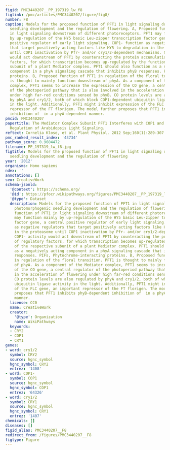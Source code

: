 ```yaml
---
figid: PMC3440207__PP_197319_lw_f8
figlink: /pmc/articles/PMC3440207/figure/fig8/
number: F8
caption: Models for the proposed function of PFT1 in light signaling during photomorphogenic
  seedling development and the regulation of flowering. A, Proposed function of PFT1
  in light signaling downstream of different photoreceptors. PFT1 may function mainly
  by up-regulation of the HY5 basic Leu-zipper transcription factor gene, a central
  positive regulator of early light signaling. COP1- function as negative regulators
  that target positively acting factors like HY5 to degradation in the proteasome
  until COP1 inactivation by Pfr- and/or cry1/2-dependent mechanisms. COP1- activity
  would act downstream of PFT1 by counteracting the protein accumulation of regulatory
  factors, for which transcription becomes up-regulated by the function of the respective
  subunit of a plant Mediator complex. PFT1 should also function as a negatively acting
  component in a phyA signaling cascade that inhibits phyB responses. PIFs, Phytochrome-interacting
  proteins. B, Proposed function of PFT1 in regulation of the floral transition. PFT1
  is thought to mainly function downstream of phyA. As a component of the Mediator
  complex, PFT1 seems to increase the expression of the CO gene, a central regulator
  of the photoperiod pathway that is also involved in the acceleration of flowering
  under high far-red conditions sensed by phyB. CO protein levels are also regulated
  by phyA and cry1/2, both of which block COP1-dependent ubiquitin ligase activity
  in the light. Additionally, PFT1 might inhibit expression of the FLC gene, an important
  repressor of the FT florigen. The model further proposes that PFT1 inhibits phyB-dependent
  inhibition of  in a phyA-dependent manner.
pmcid: PMC3440207
papertitle: The Mediator Complex Subunit PFT1 Interferes with COP1 and HY5 in the
  Regulation of Arabidopsis Light Signaling.
reftext: Cornelia Klose, et al. Plant Physiol. 2012 Sep;160(1):289-307.
pmc_ranked_result_index: '43734'
pathway_score: 0.9604472
filename: PP_197319_lw_f8.jpg
figtitle: Models for the proposed function of PFT1 in light signaling during photomorphogenic
  seedling development and the regulation of flowering
year: '2012'
organisms: Homo sapiens
ndex: ''
annotations: []
seo: CreativeWork
schema-jsonld:
  '@context': https://schema.org/
  '@id': https://pfocr.wikipathways.org/figures/PMC3440207__PP_197319_lw_f8.html
  '@type': Dataset
  description: Models for the proposed function of PFT1 in light signaling during
    photomorphogenic seedling development and the regulation of flowering. A, Proposed
    function of PFT1 in light signaling downstream of different photoreceptors. PFT1
    may function mainly by up-regulation of the HY5 basic Leu-zipper transcription
    factor gene, a central positive regulator of early light signaling. COP1- function
    as negative regulators that target positively acting factors like HY5 to degradation
    in the proteasome until COP1 inactivation by Pfr- and/or cry1/2-dependent mechanisms.
    COP1- activity would act downstream of PFT1 by counteracting the protein accumulation
    of regulatory factors, for which transcription becomes up-regulated by the function
    of the respective subunit of a plant Mediator complex. PFT1 should also function
    as a negatively acting component in a phyA signaling cascade that inhibits phyB
    responses. PIFs, Phytochrome-interacting proteins. B, Proposed function of PFT1
    in regulation of the floral transition. PFT1 is thought to mainly function downstream
    of phyA. As a component of the Mediator complex, PFT1 seems to increase the expression
    of the CO gene, a central regulator of the photoperiod pathway that is also involved
    in the acceleration of flowering under high far-red conditions sensed by phyB.
    CO protein levels are also regulated by phyA and cry1/2, both of which block COP1-dependent
    ubiquitin ligase activity in the light. Additionally, PFT1 might inhibit expression
    of the FLC gene, an important repressor of the FT florigen. The model further
    proposes that PFT1 inhibits phyB-dependent inhibition of  in a phyA-dependent
    manner.
  license: CC0
  name: CreativeWork
  creator:
    '@type': Organization
    name: WikiPathways
  keywords:
  - CRY2
  - COP1
  - CRY1
genes:
- word: cry1/2
  symbol: CRY2
  source: hgnc_symbol
  hgnc_symbol: CRY2
  entrez: '1408'
- word: COP1-
  symbol: COP1
  source: hgnc_symbol
  hgnc_symbol: COP1
  entrez: '64326'
- word: cry1/2
  symbol: CRY1
  source: hgnc_symbol
  hgnc_symbol: CRY1
  entrez: '1407'
chemicals: []
diseases: []
figid_alias: PMC3440207__F8
redirect_from: /figures/PMC3440207__F8
figtype: Figure
---
```

